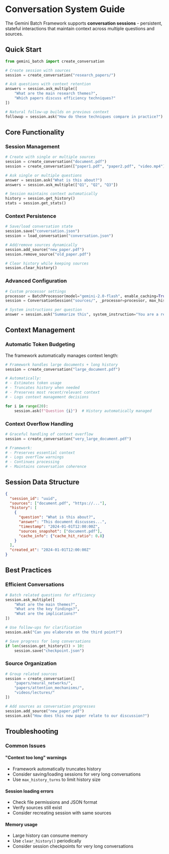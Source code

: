 # Conversation System Guide

The Gemini Batch Framework supports **conversation sessions** - persistent, stateful interactions that maintain context across multiple questions and sources.

## Quick Start

```python
from gemini_batch import create_conversation

# Create session with sources
session = create_conversation("research_papers/")

# Ask questions with context retention
answers = session.ask_multiple([
    "What are the main research themes?",
    "Which papers discuss efficiency techniques?"
])

# Natural follow-up builds on previous context
followup = session.ask("How do these techniques compare in practice?")
```

## Core Functionality

### Session Management

```python
# Create with single or multiple sources
session = create_conversation("document.pdf")
session = create_conversation(["paper1.pdf", "paper2.pdf", "video.mp4"])

# Ask single or multiple questions
answer = session.ask("What is this about?")
answers = session.ask_multiple(["Q1", "Q2", "Q3"])

# Session maintains context automatically
history = session.get_history()
stats = session.get_stats()
```

### Context Persistence

```python
# Save/load conversation state
session.save("conversation.json")
session = load_conversation("conversation.json")

# Add/remove sources dynamically
session.add_source("new_paper.pdf")
session.remove_source("old_paper.pdf")

# Clear history while keeping sources
session.clear_history()
```

### Advanced Configuration

```python
# Custom processor settings
processor = BatchProcessor(model="gemini-2.0-flash", enable_caching=True)
session = ConversationSession("sources/", _processor=processor, max_history_turns=15)

# System instructions per question
answer = session.ask("Summarize this", system_instruction="You are a research assistant.")
```

## Context Management

### Automatic Token Budgeting

The framework automatically manages context length:

```python
# Framework handles large documents + long history
session = create_conversation("large_document.pdf")

# Automatically:
# - Estimates token usage
# - Truncates history when needed
# - Preserves most recent/relevant context
# - Logs context management decisions

for i in range(20):
    session.ask(f"Question {i}")  # History automatically managed
```

### Context Overflow Handling

```python
# Graceful handling of context overflow
session = create_conversation("very_large_document.pdf")

# Framework:
# - Preserves essential context
# - Logs overflow warnings
# - Continues processing
# - Maintains conversation coherence
```

## Session Data Structure

```json
{
  "session_id": "uuid",
  "sources": ["document.pdf", "https://..."],
  "history": [
    {
      "question": "What is this about?",
      "answer": "This document discusses...",
      "timestamp": "2024-01-01T12:00:00Z",
      "sources_snapshot": ["document.pdf"],
      "cache_info": {"cache_hit_ratio": 0.8}
    }
  ],
  "created_at": "2024-01-01T12:00:00Z"
}
```

## Best Practices

### Efficient Conversations

```python
# Batch related questions for efficiency
session.ask_multiple([
    "What are the main themes?",
    "What are the key findings?",
    "What are the implications?"
])

# Use follow-ups for clarification
session.ask("Can you elaborate on the third point?")

# Save progress for long conversations
if len(session.get_history()) > 10:
    session.save("checkpoint.json")
```

### Source Organization

```python
# Group related sources
session = create_conversation([
    "papers/neural_networks/",
    "papers/attention_mechanisms/",
    "videos/lectures/"
])

# Add sources as conversation progresses
session.add_source("new_paper.pdf")
session.ask("How does this new paper relate to our discussion?")
```

## Troubleshooting

### Common Issues

#### "Context too long" warnings

- Framework automatically truncates history
- Consider saving/loading sessions for very long conversations
- Use `max_history_turns` to limit history size

#### Session loading errors

- Check file permissions and JSON format
- Verify sources still exist
- Consider recreating session with same sources

#### Memory usage

- Large history can consume memory
- Use `clear_history()` periodically
- Consider session checkpoints for very long conversations
